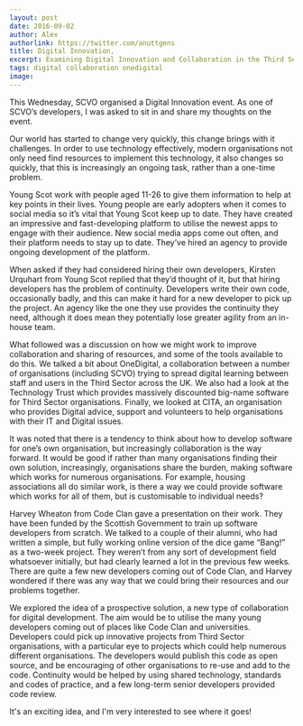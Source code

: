 ```yaml
---
layout: post
date: 2016-09-02
author: Alex
authorlink: https://twitter.com/anuttgens
title: Digital Innovation, 
excerpt: Examining Digital Innovation and Collaboration in the Third Sector
tags: digital collaboration onedigital
image:
---
```


This Wednesday, SCVO organised a Digital Innovation event. As one of SCVO’s developers, I was asked to sit in and share my thoughts on the event.

Our world has started to change very quickly, this change brings with it challenges. In order to use technology effectively, modern organisations not only need find resources to implement this technology, it also changes so quickly, that this is increasingly an ongoing task, rather than a one-time problem.

Young Scot work with people aged 11-26 to give them information to help at key points in their lives. Young people are early adopters when it comes to social media so it’s vital that Young Scot keep up to date. They have created an impressive and fast-developing platform to utilise the newest apps to engage with their audience. New social media apps come out often, and their platform needs to stay up to date. They’ve hired an agency to provide ongoing development of the platform.

When asked if they had considered hiring their own developers, Kirsten Urquhart from Young Scot replied that they’d thought of it, but that hiring developers has the problem of continuity. Developers write their own code, occasionally badly, and this can make it hard for a new developer to pick up the project. An agency like the one they use provides the continuity they need, although it does mean they potentially lose greater agility from an in-house team.

What followed was a discussion on how we might work to improve collaboration and sharing of resources, and some of the tools available to do this. We talked a bit about OneDigital, a collaboration between a number of organisations (including SCVO) trying to spread digital learning between staff and users in the Third Sector across the UK. We also had a look at the Technology Trust which provides massively discounted big-name software for Third Sector organisations. Finally, we looked at CITA, an organisation who provides Digital advice, support and volunteers to help organisations with their IT and Digital issues.

It was noted that there is a tendency to think about how to develop software for one’s own organisation, but increasingly collaboration is the way forward. It would be good if rather than many organisations finding their own solution, increasingly, organisations share the burden, making software which works for numerous organisations. For example, housing associations all do similar work, is there a way we could provide software which works for all of them, but is customisable to individual needs? 

Harvey Wheaton from Code Clan gave a presentation on their work. They have been funded by the Scottish Government to train up software developers from scratch. We talked to a couple of their alumni, who had written a simple, but fully working online version of the dice game “Bang!” as a two-week project. They weren’t from any sort of development field whatsoever initially, but had clearly learned a lot in the previous few weeks. There are quite a few new developers coming out of Code Clan, and Harvey wondered if there was any way that we could bring their resources and our problems together.

We explored the idea of a prospective solution, a new type of collaboration for digital development. The aim would be to utilise the many young developers coming out of places like Code Clan and universities. Developers could pick up innovative projects from Third Sector organisations, with a particular eye to projects which could help numerous different organisations. The developers would publish this code as open source, and be encouraging of other organisations to re-use and add to the code. Continuity would be helped by using shared technology, standards and codes of practice, and a few long-term senior developers provided code review.

It's an exciting idea, and I'm very interested to see where it goes!
